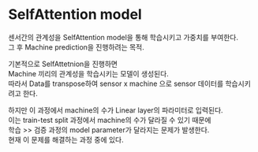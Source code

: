# SelfAttention model
센서간의 관계성을 SelfAttention model을 통해 학습시키고 가중치를 부여한다.<br/>
그 후 Machine prediction을 진행하려는 목적.<br/>

기본적으로 SelfAttetnion을 진행하면<br/>
Machine 끼리의 관계성을 학습시키는 모델이 생성된다.<br/>
따라서 Data를 transpose하여 sensor x machine 으로 sensor 데이터를 학습시키려고 한다.<br/>

하지만 이 과정에서 machine의 수가 Linear layer의 파라미터로 입력된다.<br/>
이는 train-test split 과정에서 machine의 수가 달라질 수 있기 때문에<br/>
학습 >> 검증 과정의 model parameter가 달라지는 문제가 발생한다.<br/>
현재 이 문제를 해결하는 과정 중에 있다.<br/>
